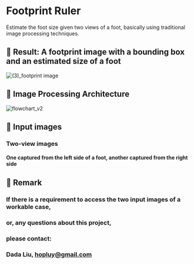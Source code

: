 # Footprint Ruler
Estimate the foot size given two views of a foot,
basically using traditional image processing techniques.

## 📌 Result: A footprint image with a bounding box and an estimated size of a foot
![(3)_footprint image](https://user-images.githubusercontent.com/40861818/236153429-605fcb65-a3ae-485e-a584-802c05aa1ac5.jpg)

## 📌 Image Processing Architecture
![flowchart_v2](https://user-images.githubusercontent.com/40861818/236159280-612b059d-4fac-4ae0-ba05-8fadede6d7db.png)

## 📌 Input images
### Two-view images
#### One captured from the left side of a foot, another captured from the right side

## 📌 Remark
### If there is a requirement to access the two input images of a workable case, 
### or, any questions about this project,
### please contact:
### Dada Liu, hopluy@gmail.com

